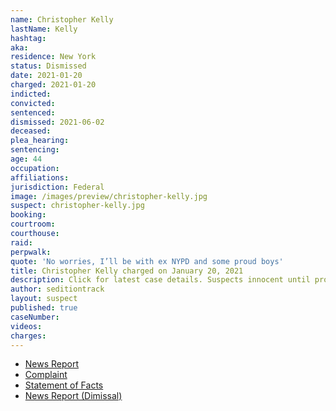 ```yaml
---
name: Christopher Kelly
lastName: Kelly
hashtag:
aka:
residence: New York
status: Dismissed
date: 2021-01-20
charged: 2021-01-20
indicted:
convicted:
sentenced:
dismissed: 2021-06-02
deceased:
plea_hearing:
sentencing:
age: 44
occupation:
affiliations:
jurisdiction: Federal
image: /images/preview/christopher-kelly.jpg
suspect: christopher-kelly.jpg
booking:
courtroom:
courthouse:
raid:
perpwalk:
quote: 'No worries, I’ll be with ex NYPD and some proud boys'
title: Christopher Kelly charged on January 20, 2021
description: Click for latest case details. Suspects innocent until proven guilty.
author: seditiontrack
layout: suspect
published: true
caseNumber:
videos:
charges:
---
```

- [News Report](https://www.nydailynews.com/new-york/ny-retired-nypd-brother-capitol-riot-charges-20210121-qnobfub6n5d6vexmco7jhktxem-story.html)
- [Complaint](https://www.justice.gov/opa/page/file/1362961/download)
- [Statement of Facts](https://www.justice.gov/opa/page/file/1362961/download)
- [News Report (Dimissal)](https://13wham.com/news/nation-world/prosecutors-drop-case-against-man-charged-in-capitol-riot)
